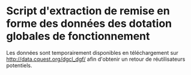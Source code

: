# Script d'extraction de remise en forme des données des dotation globales de fonctionnement

Les données sont temporairement disponibles en téléchargement sur http://data.cquest.org/dgcl_dgf/ afin d'obtenir un retour de réutilisateurs potentiels.
